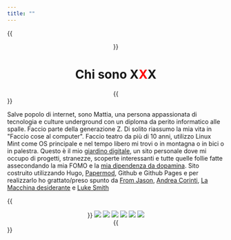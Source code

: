 ```yaml
---
title: ""
---
```


{{<center>}}
 <h1>Chi sono X<span style="color:red;">X</span>X</h1>
{{</center>}}

Salve popolo di internet, sono Mattia, una persona appassionata di tecnologia e culture underground con un diploma da perito informatico alle spalle. Faccio parte della generazione Z. 
Di solito riassumo la mia vita in "Faccio cose al computer". Faccio teatro da più di 10 anni, utilizzo Linux Mint come OS principale e nel tempo libero mi trovi o in montagna o in bici o in palestra.
Questo è il mio [giardino digitale](https://tinyurl.com/rxdd6je2), un sito personale dove mi occupo di progetti, stranezze, scoperte interessanti e tutte quelle follie fatte assecondando la mia FOMO e la [mia dipendenza da dopamina](/angolodeiconsigli).
Sito costruito utilizzando Hugo, [Papermod](https://github.com/adityatelange/hugo-PaperMod), Github e Github Pages e per realizzarlo ho grattato/preso spunto da [From Jason](https://www.fromjason.xyz/), [Andrea Corinti](https://www.andreacorinti.com/), [La Macchina desiderante](https://lamacchinadesiderante.org/) e [Luke Smith](https://lukesmith.xyz/)

{{<center>}} 
        <img style="max-height:1.5em" src="/icon/banner/any_browser.svg">
        <img style="max-height:1.5em" src="/icon/banner/anythingbut.svg">
        <img style="max-height:1.5em" src="/icon/banner/computer.svg">
        <img style="max-height:1.5em" src="/icon/banner/ihatemicrosoft.svg">
        <img style="max-height:1.5em" src="/icon/banner/linuxnow.svg">
        <img style="max-height:1.5em" src="/icon/banner/minedeeznuts.svg">        
{{</center>}}
